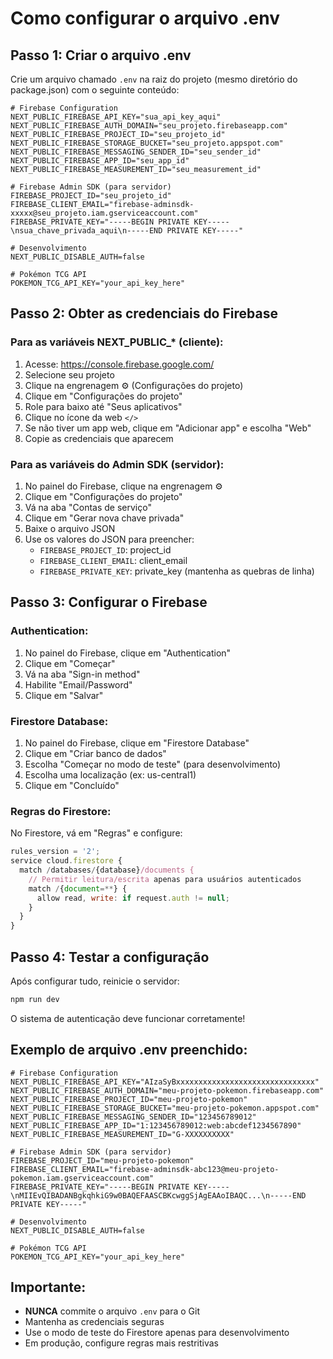 # Como configurar o arquivo .env

## Passo 1: Criar o arquivo .env

Crie um arquivo chamado `.env` na raiz do projeto (mesmo diretório do package.json) com o seguinte conteúdo:

```env
# Firebase Configuration
NEXT_PUBLIC_FIREBASE_API_KEY="sua_api_key_aqui"
NEXT_PUBLIC_FIREBASE_AUTH_DOMAIN="seu_projeto.firebaseapp.com"
NEXT_PUBLIC_FIREBASE_PROJECT_ID="seu_projeto_id"
NEXT_PUBLIC_FIREBASE_STORAGE_BUCKET="seu_projeto.appspot.com"
NEXT_PUBLIC_FIREBASE_MESSAGING_SENDER_ID="seu_sender_id"
NEXT_PUBLIC_FIREBASE_APP_ID="seu_app_id"
NEXT_PUBLIC_FIREBASE_MEASUREMENT_ID="seu_measurement_id"

# Firebase Admin SDK (para servidor)
FIREBASE_PROJECT_ID="seu_projeto_id"
FIREBASE_CLIENT_EMAIL="firebase-adminsdk-xxxxx@seu_projeto.iam.gserviceaccount.com"
FIREBASE_PRIVATE_KEY="-----BEGIN PRIVATE KEY-----\nsua_chave_privada_aqui\n-----END PRIVATE KEY-----"

# Desenvolvimento
NEXT_PUBLIC_DISABLE_AUTH=false

# Pokémon TCG API
POKEMON_TCG_API_KEY="your_api_key_here"
```

## Passo 2: Obter as credenciais do Firebase

### Para as variáveis NEXT_PUBLIC_* (cliente):

1. Acesse: https://console.firebase.google.com/
2. Selecione seu projeto
3. Clique na engrenagem ⚙️ (Configurações do projeto)
4. Clique em "Configurações do projeto"
5. Role para baixo até "Seus aplicativos"
6. Clique no ícone da web `</>`
7. Se não tiver um app web, clique em "Adicionar app" e escolha "Web"
8. Copie as credenciais que aparecem

### Para as variáveis do Admin SDK (servidor):

1. No painel do Firebase, clique na engrenagem ⚙️
2. Clique em "Configurações do projeto"
3. Vá na aba "Contas de serviço"
4. Clique em "Gerar nova chave privada"
5. Baixe o arquivo JSON
6. Use os valores do JSON para preencher:
   - `FIREBASE_PROJECT_ID`: project_id
   - `FIREBASE_CLIENT_EMAIL`: client_email
   - `FIREBASE_PRIVATE_KEY`: private_key (mantenha as quebras de linha)

## Passo 3: Configurar o Firebase

### Authentication:
1. No painel do Firebase, clique em "Authentication"
2. Clique em "Começar"
3. Vá na aba "Sign-in method"
4. Habilite "Email/Password"
5. Clique em "Salvar"

### Firestore Database:
1. No painel do Firebase, clique em "Firestore Database"
2. Clique em "Criar banco de dados"
3. Escolha "Começar no modo de teste" (para desenvolvimento)
4. Escolha uma localização (ex: us-central1)
5. Clique em "Concluído"

### Regras do Firestore:
No Firestore, vá em "Regras" e configure:

```javascript
rules_version = '2';
service cloud.firestore {
  match /databases/{database}/documents {
    // Permitir leitura/escrita apenas para usuários autenticados
    match /{document=**} {
      allow read, write: if request.auth != null;
    }
  }
}
```

## Passo 4: Testar a configuração

Após configurar tudo, reinicie o servidor:
```bash
npm run dev
```

O sistema de autenticação deve funcionar corretamente!

## Exemplo de arquivo .env preenchido:

```env
# Firebase Configuration
NEXT_PUBLIC_FIREBASE_API_KEY="AIzaSyBxxxxxxxxxxxxxxxxxxxxxxxxxxxxxxx"
NEXT_PUBLIC_FIREBASE_AUTH_DOMAIN="meu-projeto-pokemon.firebaseapp.com"
NEXT_PUBLIC_FIREBASE_PROJECT_ID="meu-projeto-pokemon"
NEXT_PUBLIC_FIREBASE_STORAGE_BUCKET="meu-projeto-pokemon.appspot.com"
NEXT_PUBLIC_FIREBASE_MESSAGING_SENDER_ID="123456789012"
NEXT_PUBLIC_FIREBASE_APP_ID="1:123456789012:web:abcdef1234567890"
NEXT_PUBLIC_FIREBASE_MEASUREMENT_ID="G-XXXXXXXXXX"

# Firebase Admin SDK (para servidor)
FIREBASE_PROJECT_ID="meu-projeto-pokemon"
FIREBASE_CLIENT_EMAIL="firebase-adminsdk-abc123@meu-projeto-pokemon.iam.gserviceaccount.com"
FIREBASE_PRIVATE_KEY="-----BEGIN PRIVATE KEY-----\nMIIEvQIBADANBgkqhkiG9w0BAQEFAASCBKcwggSjAgEAAoIBAQC...\n-----END PRIVATE KEY-----"

# Desenvolvimento
NEXT_PUBLIC_DISABLE_AUTH=false

# Pokémon TCG API
POKEMON_TCG_API_KEY="your_api_key_here"
```

## Importante:

- **NUNCA** commite o arquivo `.env` para o Git
- Mantenha as credenciais seguras
- Use o modo de teste do Firestore apenas para desenvolvimento
- Em produção, configure regras mais restritivas
